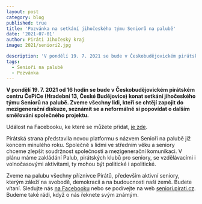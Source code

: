 ```yaml
---
layout: post
category: blog
published: true
title: 'Pozvánka na setkání jihočeského týmu Seniorů na palubě'
date: '2021-07-01'
author: Piráti Jihočeský kraj
image: 2021/seniori2.jpg

description: 'V pondělí 19. 7. 2021 se bude v Českobudějovickém pirátském centru ČePiCe (Hradební 13, České Budějovice) konat setkání jihočeského týmu Seniorů na palubě. Zveme všechny lidi, kteří se chtějí zapojit do mezigenerační diskuze, seznámit se a neformálně si popovídat o dalším směřování společného projektu.'
tags:
  - Senioři na palubě
  - Pozvánka
---
```

**V pondělí 19. 7. 2021 od 16 hodin se bude v Českobudějovickém pirátském centru ČePiCe (Hradební 13, České Budějovice) konat setkání jihočeského týmu Seniorů na palubě. Zveme všechny lidi, kteří se chtějí zapojit do mezigenerační diskuze, seznámit se a neformálně si popovídat o dalším směřování společného projektu.**

Událost na Facebooku, ke které se můžete přidat, [je zde](https://www.facebook.com/events/985790955503801).

Pirátská strana představila novou platformu s názvem Senioři na palubě již koncem minulého roku. Společně s lidmi ve středním věku a seniory chceme zlepšit 
soudržnost společnosti a mezigenerační komunikaci. V plánu máme zakládání Palub, pirátských klubů pro seniory, se vzdělávacími i volnočasovými aktivitami, ty mohou být politické i apolitické.

Zveme na palubu všechny příznivce Pirátů, především aktivní seniory, kterým záleží na svobodě, demokracii a na budoucnosti naší země. Budete vítaní. 
Sledujte nás [na Facebooku](https://www.facebook.com/seniorinapalube/) nebo se podívejte na web [seniori.pirati.cz](https://seniori.pirati.cz/).
Budeme také rádi, když o nás řeknete svým známým.
